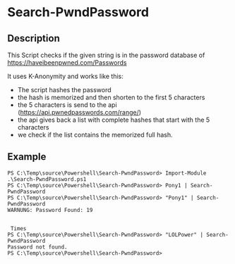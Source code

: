 # Search-PwndPassword

## Description

This Script checks if the given string is in the password database of https://haveibeenpwned.com/Passwords

It uses K-Anonymity and works like this: 
 -  The script hashes the password
 -  the hash is memorized and then shorten to the first 5 characters
 -  the 5 characters is send to the api (https://api.pwnedpasswords.com/range/)
 -  the api gives back a list with complete hashes that start with the 5 characters
 -  we check if the list contains the memorized full hash.


## Example

```
PS C:\Temp\source\Powershell\Search-PwndPassword> Import-Module .\Search-PwndPassword.ps1
PS C:\Temp\source\Powershell\Search-PwndPassword> Pony1 | Search-PwndPassword
PS C:\Temp\source\Powershell\Search-PwndPassword> "Pony1" | Search-PwndPassword
WARNUNG: Password Found: 19


 Times
PS C:\Temp\source\Powershell\Search-PwndPassword> "LOLPower" | Search-PwndPassword
Password not found.
PS C:\Temp\source\Powershell\Search-PwndPassword>
```